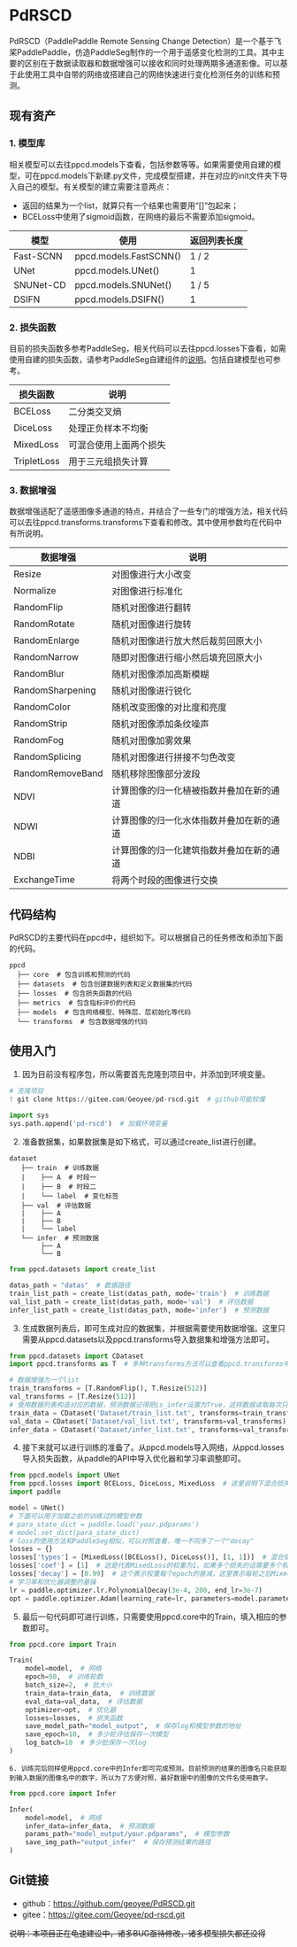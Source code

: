 # PdRSCD

PdRSCD（PaddlePaddle Remote Sensing Change Detection）是一个基于飞桨PaddlePaddle，仿造PaddleSeg制作的一个用于遥感变化检测的工具。其中主要的区别在于数据读取器和数据增强可以接收和同时处理两期多通道影像。可以基于此使用工具中自带的网络或搭建自己的网络快速进行变化检测任务的训练和预测。

## 现有资产

### 1. 模型库

相关模型可以去往ppcd.models下查看，包括参数等等。如果需要使用自建的模型，可在ppcd.models下新建.py文件，完成模型搭建，并在对应的init文件夹下导入自己的模型。有关模型的建立需要注意两点：

- 返回的结果为一个list，就算只有一个结果也需要用“[]”包起来；
- BCELoss中使用了sigmoid函数，在网络的最后不需要添加sigmoid。

| 模型      | 使用                   | 返回列表长度 |
| --------- | ---------------------- | ------------ |
| Fast-SCNN | ppcd.models.FastSCNN() | 1 / 2        |
| UNet      | ppcd.models.UNet()     | 1            |
| SNUNet-CD | ppcd.models.SNUNet()   | 1 / 5        |
| DSIFN     | ppcd.models.DSIFN()    | 1            |

### 2. 损失函数

目前的损失函数多参考PaddleSeg，相关代码可以去往ppcd.losses下查看，如需使用自建的损失函数，请参考PaddleSeg自建组件的[说明](https://gitee.com/paddlepaddle/PaddleSeg/blob/release/v2.0/docs/add_new_model.md)。包括自建模型也可参考。

| 损失函数    | 说明                   |
| ----------- | ---------------------- |
| BCELoss     | 二分类交叉熵           |
| DiceLoss    | 处理正负样本不均衡     |
| MixedLoss   | 可混合使用上面两个损失 |
| TripletLoss | 用于三元组损失计算     |

### 3. 数据增强

数据增强适配了遥感图像多通道的特点，并结合了一些专门的增强方法，相关代码可以去往ppcd.transforms.transforms下查看和修改。其中使用参数均在代码中有所说明。

| 数据增强         | 说明                                     |
| ---------------- | ---------------------------------------- |
| Resize           | 对图像进行大小改变                       |
| Normalize        | 对图像进行标准化                         |
| RandomFlip       | 随机对图像进行翻转                       |
| RandomRotate     | 随机对图像进行旋转                       |
| RandomEnlarge    | 随机对图像进行放大然后裁剪回原大小       |
| RandomNarrow     | 随即对图像进行缩小然后填充回原大小       |
| RandomBlur       | 随机对图像添加高斯模糊                   |
| RandomSharpening | 随机对图像进行锐化                       |
| RandomColor      | 随机改变图像的对比度和亮度               |
| RandomStrip      | 随机对图像添加条纹噪声                   |
| RandomFog        | 随机对图像加雾效果                       |
| RandomSplicing   | 随机对图像进行拼接不匀色改变             |
| RandomRemoveBand | 随机移除图像部分波段                     |
| NDVI             | 计算图像的归一化植被指数并叠加在新的通道 |
| NDWI             | 计算图像的归一化水体指数并叠加在新的通道 |
| NDBI             | 计算图像的归一化建筑指数并叠加在新的通道 |
| ExchangeTime     | 将两个时段的图像进行交换                 |

## 代码结构

PdRSCD的主要代码在ppcd中，组织如下。可以根据自己的任务修改和添加下面的代码。

```
ppcd
  ├── core  # 包含训练和预测的代码
  ├── datasets  # 包含创建数据列表和定义数据集的代码
  ├── losses  # 包含损失函数的代码
  ├── metrics  # 包含指标评价的代码
  ├── models  # 包含网络模型、特殊层、层初始化等代码
  └── transforms  # 包含数据增强的代码
```

## 使用入门

1. 因为目前没有程序包，所以需要首先克隆到项目中，并添加到环境变量。

```python
# 克隆项目
! git clone https://gitee.com/Geoyee/pd-rscd.git  # github可能较慢
    
import sys
sys.path.append('pd-rscd')  # 加载环境变量
```

2. 准备数据集，如果数据集是如下格式，可以通过create_list进行创建。

```
dataset
   ├── train  # 训练数据
   |	├── A  # 时段一
   |	├── B  # 时段二
   |	└── label  # 变化标签
   ├── val  # 评估数据
   |	├── A
   |	├── B
   |	└── label
   └── infer  # 预测数据
   		├── A
   		└── B
```

```python
from ppcd.datasets import create_list

datas_path = "datas"  # 数据路径
train_list_path = create_list(datas_path, mode='train')  # 训练数据
val_list_path = create_list(datas_path, mode='val')  # 评估数据
infer_list_path = create_list(datas_path, mode='infer')  # 预测数据
```

3. 生成数据列表后，即可生成对应的数据集，并根据需要使用数据增强。这里只需要从ppcd.datasets以及ppcd.transforms导入数据集和增强方法即可。

```python
from ppcd.datasets import CDataset
import ppcd.transforms as T  # 多种transforms方法可以查看ppcd.transforms中

# 数据增强为一个list
train_transforms = [T.RandomFlip(), T.Resize(512)]
val_transforms = [T.Resize(512)]
# 使用数据列表构造对应的数据，预测数据记得把is_infer设置为True，这样数据读取每次只返回两张图片（没有label）
train_data = CDataset('Dataset/train_list.txt', transforms=train_transforms)
val_data = CDataset('Dataset/val_list.txt', transforms=val_transforms)
infer_data = CDataset('Dataset/infer_list.txt', transforms=val_transforms, is_infer=True)
```

4. 接下来就可以进行训练的准备了。从ppcd.models导入网络，从ppcd.losses导入损失函数，从paddle的API中导入优化器和学习率调整即可。

```python
from ppcd.models import UNet
from ppcd.losses import BCELoss, DiceLoss, MixedLoss  # 这里说明下混合损失怎么构造
import paddle

model = UNet()
# 下面可以用于加载之前的训练过的模型参数
# para_state_dict = paddle.load('your.pdparams')
# model.set_dict(para_state_dict)
# loss的使用方法和PaddleSeg相似，可以对照查看，唯一不同多了一个"decay"
losses = {}
losses['types'] = [MixedLoss([BCELoss(), DiceLoss()], [1, 1])]  # 混合使用BCE和Dice两个损失，各自的权重都为1
losses['coef'] = [1]  # 这是代表MixedLoss的权重为1，如果多个损失的话需要多个权重
losses['decay'] = [0.99]  # 这个表示权重每个epoch的衰减，这里表示每轮之后MixedLoss的权重衰减为原来的0.99
# 学习率和优化器调整的基操
lr = paddle.optimizer.lr.PolynomialDecay(3e-4, 200, end_lr=3e-7)
opt = paddle.optimizer.Adam(learning_rate=lr, parameters=model.parameters())
```

5. 最后一句代码即可进行训练，只需要使用ppcd.core中的Train，填入相应的参数即可。

```python
from ppcd.core import Train

Train(
    model=model,  # 网络
    epoch=50,  # 训练轮数
    batch_size=2,  # 批大小
    train_data=train_data,  # 训练数据
    eval_data=val_data,  # 评估数据
    optimizer=opt,  # 优化器
    losses=losses,  # 损失函数
    save_model_path="model_output",  # 保存log和模型参数的地址
    save_epoch=10,  # 多少轮评估保存一次模型
    log_batch=10  # 多少批保存一次log
)
```

	6. 训练完后同样使用ppcd.core中的Infer即可完成预测。目前预测的结果的图像名只能获取到输入数据的图像名中的数字，所以为了方便对照，最好数据中的图像的文件名使用数字。

```python
from ppcd.core import Infer

Infer(
    model=model,  # 网络
    infer_data=infer_data,  # 预测数据
    params_path="model_output/your.pdparams",  # 模型参数
    save_img_path="output_infer"  # 保存预测结果的路径
)
```

## Git链接

- github：https://github.com/geoyee/PdRSCD.git
- gitee：https://gitee.com/Geoyee/pd-rscd.git

~~说明：本项目正在龟速建设中，诸多BUG亟待修改，诸多模型损失都还没得~~